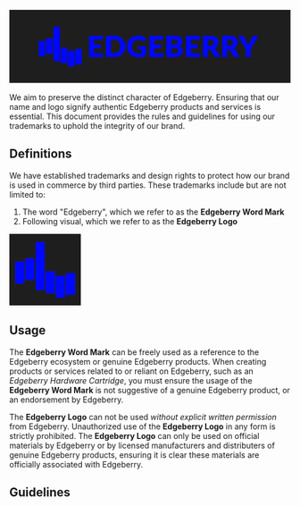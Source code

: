 ![Edgeberry Banner](https://github.com/Edgeberry/.github/blob/main/brand/Edgeberry_banner.png?raw=true)

We aim to preserve the distinct character of Edgeberry. Ensuring that our name and logo signify authentic Edgeberry products and services is essential. This document provides the rules and guidelines for using our trademarks to uphold the integrity of our brand.

## Definitions
We have established trademarks and design rights to protect how our brand is used in commerce by third parties. These trademarks include but are not limited to:
1) The word "Edgeberry", which we refer to as the **Edgeberry Word Mark**
2) Following visual, which we refer to as the **Edgeberry Logo**

![Edgeberry Logo](https://github.com/Edgeberry/.github/blob/main/brand/Edgeberry_logo_128x128.png?raw=true)


## Usage
The **Edgeberry Word Mark** can be freely used as a reference to the Edgeberry ecosystem or genuine Edgeberry products. When creating products or services related to or reliant on Edgeberry, such as an _Edgeberry Hardware Cartridge_, you must ensure the usage of the **Edgeberry Word Mark** is not suggestive of a genuine Edgeberry product, or an endorsement by Edgeberry.

The **Edgeberry Logo** can not be used _without explicit written permission_ from Edgeberry. Unauthorized use of the **Edgeberry Logo** in any form is strictly prohibited. The **Edgeberry Logo** can only be used on official materials by Edgeberry or by licensed manufacturers and distributers of genuine Edgeberry products, ensuring it is clear these materials are officially associated with Edgeberry.

## Guidelines
